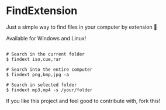# FindExtension

Just a simple way to find files in your computer by extension 🙂

Available for Windows and Linux!

```shell

# Search in the current folder
$ findext iso,cue,rar

# Search into the entire computer
$ findext png,bmp,jpg -a

# Search in selected folder
$ findext mp3,mp4 -s /your/folder

```

If you like this project and feel good to contribute with, fork this!